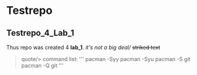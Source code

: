 # Testrepo
## Testrepo_4_Lab_1
Thus repo was created 4 **lab_1**. 
*it's not a big deal/*
~~striked text~~
>quote/>
command list:
'''
pacman -Syy
pacman -Syu
pacman -S git
pacman -Q git
'''
